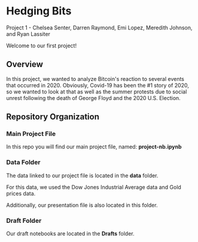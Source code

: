 # Hedging Bits
Project 1 - Chelsea Senter, Darren Raymond, Emi Lopez, Meredith Johnson, and Ryan Lassiter<p><p>

Welcome to our first project!<p><p>


## Overview
In this project, we wanted to analyze Bitcoin's reaction to several events that occurred in 2020. Obviously, Covid-19 has been the #1 story of 2020, so we wanted to look at that as well as the summer protests due to social unrest following the death of George Floyd and the 2020 U.S. Election. <p><p>

## Repository Organization
### Main Project File
In this repo you will find our main project file, named: **project-nb.ipynb** <p><p>
 
### Data Folder
The data linked to our project file is located in the **data** folder.<p>
  For this data, we used the Dow Jones Industrial Average data and Gold prices data.<p>
  Additionally, our presentation file is also located in this folder.<p>

### Draft Folder
Our draft notebooks are located in the **Drafts** folder. <p><p>

